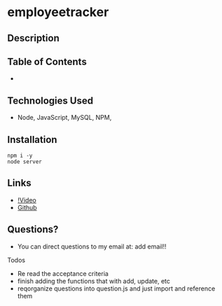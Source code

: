 # employeetracker

## Description

## Table of Contents
- 

## Technologies Used
- Node, JavaScript, MySQL, NPM, 

## Installation
```
npm i -y
node server
```

## Links
- [!Video]()
- [Github]()

## Questions?
- You can direct questions to my email at: add email!!


Todos
- Re read the acceptance criteria
- finish adding the functions that with add, update, etc
- reqorganize questions into question.js and just import and reference them

